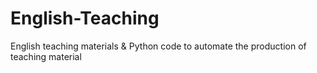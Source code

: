 # English-Teaching
English teaching materials &amp; Python code to automate the production of teaching material
